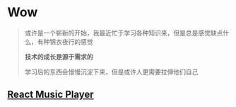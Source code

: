 # Wow

> 或许是一个崭新的开始，我最近忙于学习各种知识来，但是总是感觉缺点什么，有种锦衣夜行的感觉
>
> **技术的成长是源于需求的**
>
> 学习后的东西会慢慢沉淀下来，但是或许人更需要拉伸他们自己

## [React Music Player](https://www.youtube.com/watch?v=3ourkSxbd0Y)

